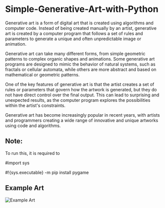 # Simple-Generative-Art-with-Python

Generative art is a form of digital art that is created using algorithms and computer code. Instead of being created manually by an artist, generative art is created by a computer program that follows a set of rules and parameters to generate a unique and often unpredictable image or animation.

Generative art can take many different forms, from simple geometric patterns to complex organic shapes and animations. Some generative art programs are designed to mimic the behavior of natural systems, such as fractals or cellular automata, while others are more abstract and based on mathematical or geometric patterns.

One of the key features of generative art is that the artist creates a set of rules or parameters that govern how the artwork is generated, but they do not have direct control over the final output. This can lead to surprising and unexpected results, as the computer program explores the possibilities within the artist's constraints.

Generative art has become increasingly popular in recent years, with artists and programmers creating a wide range of innovative and unique artworks using code and algorithms.



## Note:
To run this, it is required to

#import sys

#!{sys.executable} -m pip install pygame 



## Example Art
![Example Art](https://github.com/user-attachments/assets/82b9545f-9f0d-4c77-957f-b8c9683d612a)

